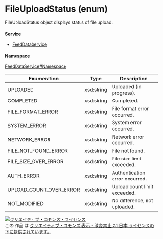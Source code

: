 

# FileUploadStatus (enum)

FileUploadStatus object displays status of file upload.

#### Service

+ [FeedDataService](../../services/FeedDataService.md)

#### Namespace

[FeedDataService#Namespace](../../services/FeedDataService.md#namespace)

| Enumeration  |       Type       |          Description          |
| ------------ | ---------------- | ----------------------------- |
| UPLOADED | xsd:string | Uploaded (in progress). |
| COMPLETED | xsd:string | Completed. |
| FILE_FORMAT_ERROR | xsd:string | File format error occurred. |
| SYSTEM_ERROR | xsd:string | System error occurred. |
| NETWORK_ERROR | xsd:string | Network error occurred. |
| FILE_NOT_FOUND_ERROR | xsd:string | File not found. |
| FILE_SIZE_OVER_ERROR | xsd:string | File size limit exceeded. |
| AUTH_ERROR | xsd:string | Authentication error occurred. |
| UPLOAD_COUNT_OVER_ERROR | xsd:string | Upload count limit exceeded. |
| NOT_MODIFIED | xsd:string | No difference, not uploaded. |

<a rel="license" href="http://creativecommons.org/licenses/by-nd/2.1/jp/"><img alt="クリエイティブ・コモンズ・ライセンス" style="border-width:0" src="https://i.creativecommons.org/l/by-nd/2.1/jp/88x31.png" /></a><br />この 作品 は <a rel="license" href="http://creativecommons.org/licenses/by-nd/2.1/jp/">クリエイティブ・コモンズ 表示 - 改変禁止 2.1 日本 ライセンスの下に提供されています。</a>
